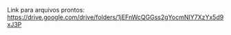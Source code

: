 Link para arquivos prontos:
https://drive.google.com/drive/folders/1jEFnWcQGGss2gYocmNIY7XzYx5d9xJ3P
